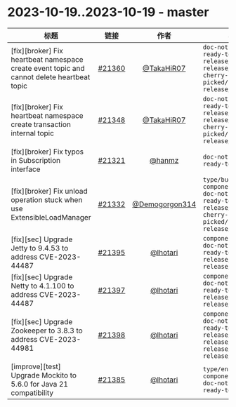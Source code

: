 # 2023-10-19..2023-10-19 - master
| 标题 | 链接 | 作者 | 标签 |
| - | :--: | :--: | - |
| [fix][broker] Fix heartbeat namespace create event topic and cannot delete heartbeat topic | [#21360](https://github.com/apache/pulsar/pull/21360) | [@TakaHiR07](https://github.com/TakaHiR07) | `doc-not-needed` `ready-to-test` `release/3.0.2` `release/2.11.3` `cherry-picked/branch-3.1` `release/3.1.2`  | 
| [fix][broker] Fix heartbeat namespace create transaction internal topic | [#21348](https://github.com/apache/pulsar/pull/21348) | [@TakaHiR07](https://github.com/TakaHiR07) | `doc-not-needed` `ready-to-test` `release/3.0.2` `release/2.11.3` `cherry-picked/branch-3.1` `release/3.1.2`  | 
| [fix][broker] Fix typos in Subscription interface | [#21321](https://github.com/apache/pulsar/pull/21321) | [@hanmz](https://github.com/hanmz) | `doc-not-needed` `ready-to-test`  | 
| [fix][broker] Fix unload operation stuck when use ExtensibleLoadManager | [#21332](https://github.com/apache/pulsar/pull/21332) | [@Demogorgon314](https://github.com/Demogorgon314) | `type/bug` `component/broker` `doc-not-needed` `ready-to-test` `release/3.0.2` `cherry-picked/branch-3.1` `release/3.1.2`  | 
| [fix][sec] Upgrade Jetty to 9.4.53 to address CVE-2023-44487 | [#21395](https://github.com/apache/pulsar/pull/21395) | [@lhotari](https://github.com/lhotari) | `component/security` `doc-not-needed` `ready-to-test` `release/3.0.2` `release/3.1.2`  | 
| [fix][sec] Upgrade Netty to 4.1.100 to address CVE-2023-44487 | [#21397](https://github.com/apache/pulsar/pull/21397) | [@lhotari](https://github.com/lhotari) | `component/security` `doc-not-needed` `ready-to-test` `release/3.0.2` `release/3.1.2`  | 
| [fix][sec] Upgrade Zookeeper to 3.8.3 to address CVE-2023-44981 | [#21398](https://github.com/apache/pulsar/pull/21398) | [@lhotari](https://github.com/lhotari) | `component/security` `doc-not-needed` `ready-to-test` `release/3.0.2` `release/2.11.3` `release/2.10.6` `release/3.1.2`  | 
| [improve][test] Upgrade Mockito to 5.6.0 for Java 21 compatibility | [#21385](https://github.com/apache/pulsar/pull/21385) | [@lhotari](https://github.com/lhotari) | `type/enhancement` `component/test` `doc-not-needed` `ready-to-test`  | 
